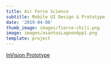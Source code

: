 ```yaml
---
title: Air Force Science
subtitle: Mobile UI Design & Prototype
date: '2019-04-08'
thumb_image: images/fierce-chili.png
image: images/asantosLagoonApp1.png
template: project
---
```

[InVision Prototype](https://invis.io/94YFQYOTNKV)